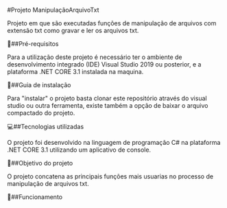 #Projeto ManipulaçãoArquivoTxt

Projeto em que são executadas funções de manipulação de arquivos com extensão txt como gravar e ler os arquivos txt.

:pencil:##Pré-requisitos

Para a utilização deste projeto é necessário ter o ambiente de desenvolvimento integrado (IDE) Visual Studio 2019 ou posterior, e a plataforma .NET CORE 3.1 instalada na maquina.

:floppy_disk:##Guia de instalação

Para "instalar" o projeto basta clonar este repositório através do visual studio ou outra ferramenta, existe também a opção de baixar o arquivo compactado do projeto.  

:computer:##Tecnologias utilizadas

O projeto foi desenvolvido na linguagem de programação C# na plataforma .NET CORE 3.1 utilizando um aplicativo de console.

:dart:##Objetivo do projeto

O projeto concatena as principais funções mais usuarias no processo de manipulação de arquivos txt.

:electric_plug:##Funcionamento
